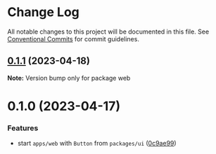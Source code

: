 # Change Log

All notable changes to this project will be documented in this file.
See [Conventional Commits](https://conventionalcommits.org) for commit guidelines.

## [0.1.1](https://github.com/emunhoz/monorepo-starter/compare/web@0.1.0...web@0.1.1) (2023-04-18)

**Note:** Version bump only for package web





# 0.1.0 (2023-04-17)


### Features

* start `apps/web` with `Button` from `packages/ui` ([0c9ae99](https://github.com/emunhoz/monorepo-starter/commit/0c9ae9921cc1243dba6f675740fdafd54acefe22))
